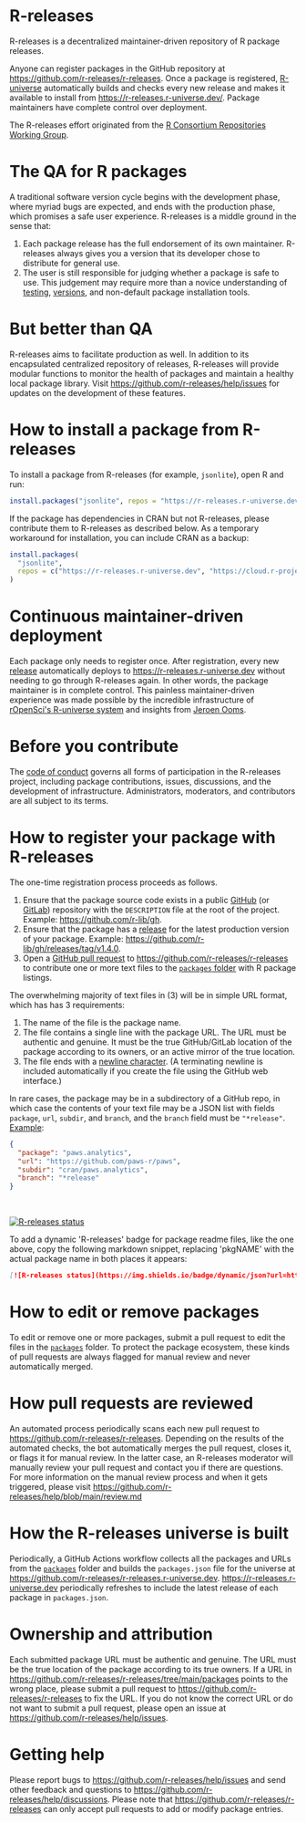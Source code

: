 # R-releases

R-releases is a decentralized maintainer-driven repository of R package releases.

Anyone can register packages in the GitHub repository at https://github.com/r-releases/r-releases. Once a package is registered, [R-universe](https://r-universe.dev/) automatically builds and checks every new release and makes it available to install from https://r-releases.r-universe.dev/. Package maintainers have complete control over deployment.

The R-releases effort originated from the [R Consortium Repositories Working Group](https://github.com/RConsortium/r-repositories-wg).

# The QA for R packages

A traditional software version cycle begins with the development phase, where myriad bugs are expected, and ends with the production phase, which promises a safe user experience. R-releases is a middle ground in the sense that:

1. Each package release has the full endorsement of its own maintainer. R-releases always gives you a version that its developer chose to distribute for general use.
2. The user is still responsible for judging whether a package is safe to use. This judgement may require more than a novice understanding of [testing](https://r-pkgs.org/testing-basics.html), [versions](https://r-pkgs.org/lifecycle.html#sec-lifecycle-version-number), and non-default package installation tools.

# But better than QA

R-releases aims to facilitate production as well. In addition to its encapsulated centralized repository of releases, R-releases will provide modular functions to monitor the health of packages and maintain a healthy local package library. Visit https://github.com/r-releases/help/issues for updates on the development of these features.

# How to install a package from R-releases

To install a package from R-releases (for example, `jsonlite`), open R and run:

```r
install.packages("jsonlite", repos = "https://r-releases.r-universe.dev")
```

If the package has dependencies in CRAN but not R-releases, please contribute them to R-releases as described below. As a temporary workaround for installation, you can include CRAN as a backup:

```r
install.packages(
  "jsonlite",
  repos = c("https://r-releases.r-universe.dev", "https://cloud.r-project.org")
)
```

# Continuous maintainer-driven deployment

Each package only needs to register once. After registration, every new [release](https://docs.github.com/en/repositories/releasing-projects-on-github/managing-releases-in-a-repository) automatically deploys to <https://r-releases.r-universe.dev> without needing to go through R-releases again. In other words, the package maintainer is in complete control. This painless maintainer-driven experience was made possible by the incredible infrastructure of [rOpenSci's R-universe system](https://ropensci.org/r-universe/) and insights from [Jeroen Ooms](https://github.com/jeroen/).

# Before you contribute

The [code of conduct](https://github.com/r-releases/help/blob/main/CODE_OF_CONDUCT.md) governs all forms of participation in the R-releases project, including package contributions, issues, discussions, and the development of infrastructure. Administrators, moderators, and contributors are all subject to its terms.

# How to register your package with R-releases

The one-time registration process proceeds as follows.

1. Ensure that the package source code exists in a public [GitHub](https://github.com) (or [GitLab](https://gitlab.com)) repository with the `DESCRIPTION` file at the root of the project. Example: <https://github.com/r-lib/gh>.
2. Ensure that the package has a [release](https://docs.github.com/en/repositories/releasing-projects-on-github/managing-releases-in-a-repository) for the latest production version of your package. Example: <https://github.com/r-lib/gh/releases/tag/v1.4.0>.
3. Open a [GitHub pull request](https://docs.github.com/en/pull-requests/collaborating-with-pull-requests/proposing-changes-to-your-work-with-pull-requests/about-pull-requests) to <https://github.com/r-releases/r-releases> to contribute one or more text files to the [`packages` folder](https://github.com/r-releases/r-releases/tree/main/packages) with R package listings.

The overwhelming majority of text files in (3) will be in simple URL format, which has has 3 requirements:

1. The name of the file is the package name.
2. The file contains a single line with the package URL. The URL must be authentic and genuine. It must be the true GitHub/GitLab location of the package according to its owners, or an active mirror of the true location.
3. The file ends with a [newline character](https://stackoverflow.com/questions/729692/why-should-text-files-end-with-a-newline). (A terminating newline is included automatically if you create the file using the GitHub web interface.)

In rare cases, the package may be in a subdirectory of a GitHub repo, in which case the contents of your text file may be a JSON list with fields `package`, `url`, `subdir`, and `branch`, and the `branch` field must be `"*release"`. [Example](https://github.com/r-releases/r-releases/blob/main/packages/paws.analytics):

```json
{
  "package": "paws.analytics",
  "url": "https://github.com/paws-r/paws",
  "subdir": "cran/paws.analytics",
  "branch": "*release"
}
```
<br/>

[![R-releases status](https://img.shields.io/badge/dynamic/json?url=https%3A%2F%2Fr-releases.r-universe.dev%2Fapi%2Fpackages%2Fmirai&query=%24.Version&label=R-releases)](https://r-releases.r-universe.dev/mirai)

To add a dynamic 'R-releases' badge for package readme files, like the one above, copy the following markdown snippet, replacing 'pkgNAME' with the actual package name in both places it appears:

```md
[![R-releases status](https://img.shields.io/badge/dynamic/json?url=https%3A%2F%2Fr-releases.r-universe.dev%2Fapi%2Fpackages%2FpkgNAMEquery=%24.Version&label=R-releases)](https://r-releases.r-universe.dev/pkgNAME)
```

# How to edit or remove packages

To edit or remove one or more packages, submit a pull request to edit the files in the [`packages`](https://github.com/r-releases/r-releases/tree/main/packages) folder. To protect the package ecosystem, these kinds of pull requests are always flagged for manual review and never automatically merged.

# How pull requests are reviewed

An automated process periodically scans each new pull request to https://github.com/r-releases/r-releases. Depending on the results of the automated checks, the bot automatically merges the pull request, closes it, or flags it for manual review. In the latter case, an R-releases moderator will manually review your pull request and contact you if there are questions. For more information on the manual review process and when it gets triggered, please visit <https://github.com/r-releases/help/blob/main/review.md>

# How the R-releases universe is built

Periodically, a GitHub Actions workflow collects all the packages and URLs from the [`packages`](https://github.com/r-releases/r-releases/tree/main/packages) folder and builds the `packages.json` file for the universe at <https://github.com/r-releases/r-releases.r-universe.dev>. <https://r-releases.r-universe.dev> periodically refreshes to include the latest release of each package in `packages.json`.

# Ownership and attribution

Each submitted package URL must be authentic and genuine. The URL must be the true location of the package according to its true owners. If a URL in https://github.com/r-releases/r-releases/tree/main/packages points to the wrong place, please submit a pull request to <https://github.com/r-releases/r-releases> to fix the URL. If you do not know the correct URL or do not want to submit a pull request, please open an issue at <https://github.com/r-releases/help/issues>.

# Getting help

Please report bugs to <https://github.com/r-releases/help/issues> and send other feedback and questions to <https://github.com/r-releases/help/discussions>. Please note that <https://github.com/r-releases/r-releases> can only accept pull requests to add or modify package entries.
